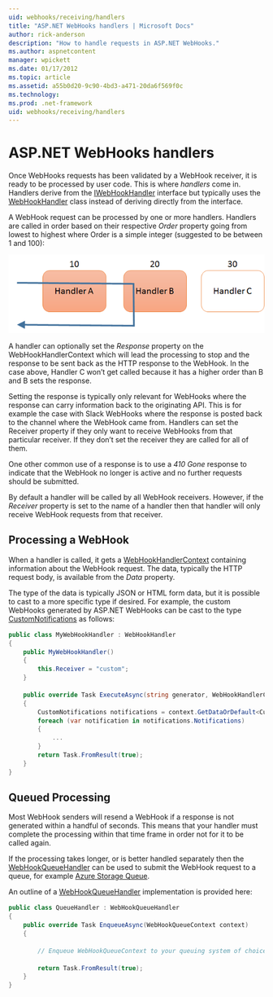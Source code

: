 ```yaml
---
uid: webhooks/receiving/handlers
title: "ASP.NET WebHooks handlers | Microsoft Docs"
author: rick-anderson
description: "How to handle requests in ASP.NET WebHooks."
ms.author: aspnetcontent
manager: wpickett
ms.date: 01/17/2012
ms.topic: article
ms.assetid: a55b0d20-9c90-4bd3-a471-20da6f569f0c
ms.technology: 
ms.prod: .net-framework
uid: webhooks/receiving/handlers
---
```

# ASP.NET WebHooks handlers

Once WebHooks requests has been validated by a WebHook receiver, it is ready to be processed by user code. This is where *handlers* come in. Handlers derive from the [IWebHookHandler](https://github.com/aspnet/WebHooks/blob/master/src/Microsoft.AspNet.WebHooks.Receivers/WebHooks/WebHookHandler.cs) interface but typically uses the [WebHookHandler](https://github.com/aspnet/WebHooks/blob/master/src/Microsoft.AspNet.WebHooks.Receivers/WebHooks/WebHookHandler.cs) class instead of deriving directly from the interface.

A WebHook request can be processed by one or more handlers. Handlers are called in order based on their respective *Order* property going from lowest to highest where Order is a simple integer (suggested to be between 1 and 100):

![WebHook Handler Order Property Diagram](_static/Handlers.png)

A handler can optionally set the *Response* property on the WebHookHandlerContext which will lead the processing to stop and the response to be sent back as the HTTP response to the WebHook. In the case above, Handler C won’t get called because it has a higher order than B and B sets the response.

Setting the response is typically only relevant for WebHooks where the response can carry information back to the originating API. This is for example the case with Slack WebHooks where the response is posted back to the channel where the WebHook came from. Handlers can set the Receiver property if they only want to receive WebHooks from that particular receiver. If they don’t set the receiver they are called for all of them.

One other common use of a response is to use a *410 Gone* response to indicate that the WebHook no longer is active and no further requests should be submitted.

By default a handler will be called by all WebHook receivers. However, if the *Receiver* property is set to the name of a handler then that handler will only receive WebHook requests from that receiver.

## Processing a WebHook

When a handler is called, it gets a [WebHookHandlerContext](https://github.com/aspnet/WebHooks/blob/master/src/Microsoft.AspNet.WebHooks.Receivers/WebHooks/WebHookHandlerContext.cs) containing information about the WebHook request. The data, typically the HTTP request body, is available from the *Data* property.

The type of the data is typically JSON or HTML form data, but it is possible to cast to a more specific type if desired. For example, the custom WebHooks generated by ASP.NET WebHooks can be cast to the type [CustomNotifications](https://github.com/aspnet/WebHooks/blob/master/src/Microsoft.AspNet.WebHooks.Receivers.Custom/WebHooks/CustomNotifications.cs) as follows:

```csharp
public class MyWebHookHandler : WebHookHandler
{
    public MyWebHookHandler()
    {
        this.Receiver = "custom";
    }

    public override Task ExecuteAsync(string generator, WebHookHandlerContext context)
    {
        CustomNotifications notifications = context.GetDataOrDefault<CustomNotifications>();
        foreach (var notification in notifications.Notifications)
        {
            ...
        }
        return Task.FromResult(true);
    }
}
```

  ## Queued Processing

Most WebHook senders will resend a WebHook if a response is not generated within a handful of seconds. This means that your handler must complete the processing within that time frame in order not for it to be called again.

If the processing takes longer, or is better handled separately then the [WebHookQueueHandler](https://github.com/aspnet/WebHooks/blob/master/src/Microsoft.AspNet.WebHooks.Receivers/WebHooks/WebHookQueueHandler.cs) can be used to submit the WebHook request to a queue, for example [Azure Storage Queue](https://msdn.microsoft.com/en-us/library/azure/dd179353.aspx).

An outline of a [WebHookQueueHandler](https://github.com/aspnet/WebHooks/blob/master/src/Microsoft.AspNet.WebHooks.Receivers/WebHooks/WebHookQueueHandler.cs) implementation is provided here:

```csharp
public class QueueHandler : WebHookQueueHandler
{
    public override Task EnqueueAsync(WebHookQueueContext context)
    {

        // Enqueue WebHookQueueContext to your queuing system of choice

        return Task.FromResult(true);
    }
}
```
